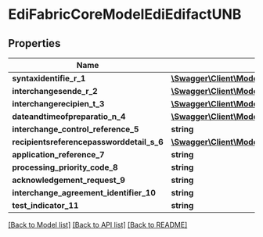 # EdiFabricCoreModelEdiEdifactUNB

## Properties
Name | Type | Description | Notes
------------ | ------------- | ------------- | -------------
**syntaxidentifie_r_1** | [**\Swagger\Client\Model\EdiFabricCoreModelEdiEdifactS001**](EdiFabricCoreModelEdiEdifactS001.md) |  | [optional] 
**interchangesende_r_2** | [**\Swagger\Client\Model\EdiFabricCoreModelEdiEdifactS002**](EdiFabricCoreModelEdiEdifactS002.md) |  | [optional] 
**interchangerecipien_t_3** | [**\Swagger\Client\Model\EdiFabricCoreModelEdiEdifactS003**](EdiFabricCoreModelEdiEdifactS003.md) |  | [optional] 
**dateandtimeofpreparatio_n_4** | [**\Swagger\Client\Model\EdiFabricCoreModelEdiEdifactS004**](EdiFabricCoreModelEdiEdifactS004.md) |  | [optional] 
**interchange_control_reference_5** | **string** |  | [optional] 
**recipientsreferencepassworddetail_s_6** | [**\Swagger\Client\Model\EdiFabricCoreModelEdiEdifactS005**](EdiFabricCoreModelEdiEdifactS005.md) |  | [optional] 
**application_reference_7** | **string** |  | [optional] 
**processing_priority_code_8** | **string** |  | [optional] 
**acknowledgement_request_9** | **string** |  | [optional] 
**interchange_agreement_identifier_10** | **string** |  | [optional] 
**test_indicator_11** | **string** |  | [optional] 

[[Back to Model list]](../README.md#documentation-for-models) [[Back to API list]](../README.md#documentation-for-api-endpoints) [[Back to README]](../README.md)


